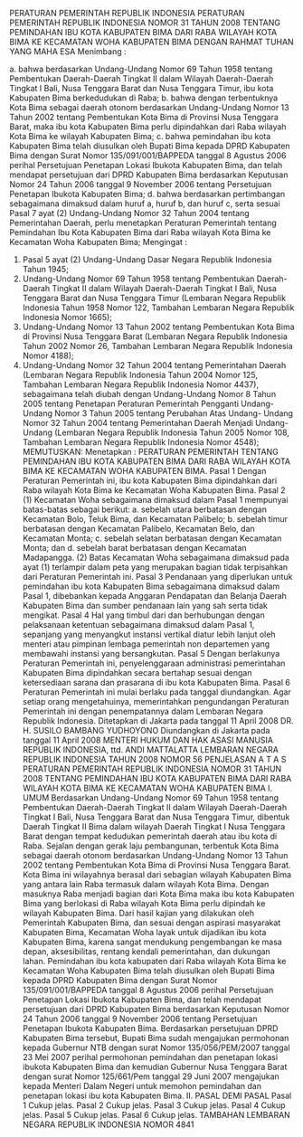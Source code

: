  PERATURAN PEMERINTAH REPUBLIK INDONESIA PERATURAN PEMERINTAH REPUBLIK INDONESIA NOMOR 31 TAHUN 2008 TENTANG PEMINDAHAN IBU KOTA KABUPATEN BIMA DARI RABA WILAYAH KOTA BIMA KE KECAMATAN WOHA KABUPATEN BIMA
DENGAN RAHMAT TUHAN YANG MAHA ESA
Menimbang :

a. bahwa berdasarkan Undang-Undang Nomor 69 Tahun 1958 tentang Pembentukan Daerah-Daerah Tingkat II dalam Wilayah Daerah-Daerah Tingkat I Bali, Nusa Tenggara Barat dan Nusa Tenggara Timur, ibu kota Kabupaten Bima berkedudukan di Raba;
b. bahwa dengan terbentuknya Kota Bima sebagai daerah otonom berdasarkan Undang-Undang Nomor 13 Tahun 2002 tentang Pembentukan Kota Bima di Provinsi Nusa Tenggara Barat, maka ibu kota Kabupaten Bima perlu dipindahkan dari Raba wilayah Kota Bima ke wilayah Kabupaten Bima;
c. bahwa pemindahan ibu kota Kabupaten Bima telah diusulkan oleh Bupati Bima kepada DPRD Kabupaten Bima dengan Surat Nomor 135/091/001/BAPPEDA tanggal 8 Agustus 2006 perihal Persetujuan Penetapan Lokasi Ibukota Kabupaten Bima, dan telah mendapat persetujuan dari DPRD Kabupaten Bima berdasarkan Keputusan Nomor 24 Tahun 2006 tanggal 9 November 2006 tentang Persetujuan Penetapan Ibukota Kabupaten Bima;
d. bahwa berdasarkan pertimbangan sebagaimana dimaksud dalam huruf a, huruf b, dan huruf c, serta sesuai Pasal 7 ayat (2) Undang-Undang Nomor 32 Tahun 2004 tentang Pemerintahan Daerah, perlu menetapkan Peraturan Pemerintah tentang Pemindahan Ibu Kota Kabupaten Bima dari Raba wilayah Kota Bima ke Kecamatan Woha Kabupaten Bima;
Mengingat :

1. Pasal 5 ayat (2) Undang-Undang Dasar Negara Republik Indonesia Tahun 1945;
2. Undang-Undang Nomor 69 Tahun 1958 tentang Pembentukan Daerah-Daerah Tingkat II dalam Wilayah Daerah-Daerah Tingkat I Bali, Nusa Tenggara Barat dan Nusa Tenggara Timur (Lembaran Negara Republik Indonesia Tahun 1958 Nomor 122, Tambahan Lembaran Negara Republik Indonesia Nomor 1665);
3. Undang-Undang Nomor 13 Tahun 2002 tentang Pembentukan Kota Bima di Provinsi Nusa Tenggara Barat (Lembaran Negara Republik Indonesia Tahun 2002 Nomor 26, Tambahan Lembaran Negara Republik Indonesia Nomor 4188);
4. Undang-Undang Nomor 32 Tahun 2004 tentang Pemerintahan Daerah (Lembaran Negara Republik Indonesia Tahun 2004 Nomor 125, Tambahan Lembaran Negara Republik Indonesia Nomor 4437), sebagaimana telah diubah dengan Undang-Undang Nomor 8 Tahun 2005 tentang Penetapan Peraturan Pemerintah Pengganti Undang-Undang Nomor 3 Tahun 2005 tentang Perubahan Atas Undang- Undang Nomor 32 Tahun 2004 tentang Pemerintahan Daerah Menjadi Undang-Undang (Lembaran Negara Republik Indonesia Tahun 2005 Nomor 108, Tambahan Lembaran Negara Republik Indonesia Nomor 4548);
MEMUTUSKAN:
 Menetapkan : PERATURAN PEMERINTAH TENTANG PEMINDAHAN IBU KOTA KABUPATEN BIMA DARI RABA WILAYAH KOTA BIMA KE KECAMATAN WOHA KABUPATEN BIMA.
Pasal 1
Dengan Peraturan Pemerintah ini, ibu kota Kabupaten Bima dipindahkan dari Raba wilayah Kota Bima ke Kecamatan Woha Kabupaten Bima.
Pasal 2
(1) Kecamatan Woha sebagaimana dimaksud dalam Pasal 1 mempunyai batas-batas sebagai berikut:
a. sebelah utara berbatasan dengan Kecamatan Bolo, Teluk Bima, dan Kecamatan Palibelo;
b. sebelah timur berbatasan dengan Kecamatan Palibelo, Kecamatan Belo, dan Kecamatan Monta;
c. sebelah selatan berbatasan dengan Kecamatan Monta; dan d. sebelah barat berbatasan dengan Kecamatan Madapangga.
(2) Batas Kecamatan Woha sebagaimana dimaksud pada ayat (1) terlampir dalam peta yang merupakan bagian tidak terpisahkan dari Peraturan Pemerintah ini.
Pasal 3
Pendanaan yang diperlukan untuk pemindahan ibu kota Kabupaten Bima sebagaimana dimaksud dalam Pasal 1, dibebankan kepada Anggaran Pendapatan dan Belanja Daerah Kabupaten Bima dan sumber pendanaan lain yang sah serta tidak mengikat.
Pasal 4
Hal yang timbul dari dan berhubungan dengan pelaksanaan ketentuan sebagaimana dimaksud dalam Pasal 1, sepanjang yang menyangkut instansi vertikal diatur lebih lanjut oleh menteri atau pimpinan lembaga pemerintah non departemen yang membawahi instansi yang bersangkutan.
Pasal 5
Dengan berlakunya Peraturan Pemerintah ini, penyelenggaraan administrasi pemerintahan Kabupaten Bima dipindahkan secara bertahap sesuai dengan ketersediaan sarana dan prasarana di ibu kota Kabupaten Bima.
Pasal 6
Peraturan Pemerintah ini mulai berlaku pada tanggal diundangkan.
Agar setiap orang mengetahuinya, memerintahkan pengundangan Peraturan Pemerintah ini dengan penempatannya dalam Lembaran Negara Republik Indonesia. Ditetapkan di Jakarta pada tanggal 11 April 2008 DR. H. SUSILO BAMBANG YUDHOYONO Diundangkan di Jakarta pada tanggal 11 April 2008 MENTERI HUKUM DAN HAK ASASI MANUSIA REPUBLIK INDONESIA, ttd. ANDI MATTALATTA LEMBARAN NEGARA REPUBLIK INDONESIA TAHUN 2008 NOMOR 56 PENJELASAN A T A S PERATURAN PEMERINTAH REPUBLIK INDONESIA NOMOR 31 TAHUN 2008 TENTANG PEMINDAHAN IBU KOTA KABUPATEN BIMA DARI RABA WILAYAH KOTA BIMA KE KECAMATAN WOHA KABUPATEN BIMA I. UMUM Berdasarkan Undang-Undang Nomor 69 Tahun 1958 tentang Pembentukan Daerah-Daerah Tingkat II dalam Wilayah Daerah-Daerah Tingkat I Bali, Nusa Tenggara Barat dan Nusa Tenggara Timur, dibentuk Daerah Tingkat II Bima dalam wilayah Daerah Tingkat I Nusa Tenggara Barat dengan tempat kedudukan pemerintah daerah atau ibu kota di Raba. Sejalan dengan gerak laju pembangunan, terbentuk Kota Bima sebagai daerah otonom berdasarkan Undang-Undang Nomor 13 Tahun 2002 tentang Pembentukan Kota Bima di Provinsi Nusa Tenggara Barat. Kota Bima ini wilayahnya berasal dari sebagian wilayah Kabupaten Bima yang antara lain Raba termasuk dalam wilayah Kota Bima. Dengan masuknya Raba menjadi bagian dari Kota Bima maka ibu kota Kabupaten Bima yang berlokasi di Raba wilayah Kota Bima perlu dipindah ke wilayah Kabupaten Bima. Dari hasil kajian yang dilakukan oleh Pemerintah Kabupaten Bima, dan sesuai dengan aspirasi masyarakat Kabupaten Bima, Kecamatan Woha layak untuk dijadikan ibu kota Kabupaten Bima, karena sangat mendukung pengembangan ke masa depan, aksesibilitas, rentang kendali pemerintahan, dan dukungan lahan. Pemindahan ibu kota kabupaten dari Raba wilayah Kota Bima ke Kecamatan Woha Kabupaten Bima telah diusulkan oleh Bupati Bima kepada DPRD Kabupaten Bima dengan Surat Nomor 135/091/001/BAPPEDA tanggal 8 Agustus 2006 perihal Persetujuan Penetapan Lokasi Ibukota Kabupaten Bima, dan telah mendapat persetujuan dari DPRD Kabupaten Bima berdasarkan Keputusan Nomor 24 Tahun 2006 tanggal 9 November 2006 tentang Persetujuan Penetapan Ibukota Kabupaten Bima. Berdasarkan persetujuan DPRD Kabupaten Bima tersebut, Bupati Bima sudah mengajukan permohonan kepada Gubernur NTB dengan surat Nomor 135/056/PEM/2007 tanggal 23 Mei 2007 perihal permohonan pemindahan dan penetapan lokasi ibukota Kabupaten Bima dan kemudian Gubernur Nusa Tenggara Barat dengan surat Nomor 125/661/Pem tanggal 29 Juni 2007 mengajukan kepada Menteri Dalam Negeri untuk memohon pemindahan dan penetapan lokasi ibu kota Kabupaten Bima. II. PASAL DEMI PASAL
Pasal 1
Cukup jelas.
Pasal 2
Cukup jelas.
Pasal 3
Cukup jelas.
Pasal 4
Cukup jelas.
Pasal 5
Cukup jelas.
Pasal 6
Cukup jelas. TAMBAHAN LEMBARAN NEGARA REPUBLIK INDONESIA NOMOR 4841
